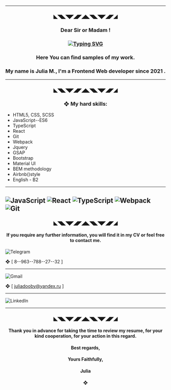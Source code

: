

---
<h3 align="center">◣◥◣◥◤◢◤◢◣◥◣◥◤◢◤◢</h3> 

**<h3 align="center">Dear Sir or Madam !</h3>**
<h3 align="center"><a href="https://git.io/typing-svg"><img src="https://readme-typing-svg.herokuapp.com?font=Fira+Code&size=18&duration=4500&pause=1005&color=22EBF7&center=true&vCenter=true&multiline=true&width=474&lines=Nice+to+meet+you+on+my+Github+page+!" alt="Typing SVG" /></a></h3> 
 <h3 align="center">Here You can find samples of my work.<a href="https://daniilshat.ru/" target="_blank"></a></h3>  
<!-- <img src="https://github.com/blackcater/blackcater/raw/main/images/Hi.gif" height="32"/></h2> -->

<h3 align="center">My name is Julia M., I'm a Frontend Web developer since 2021 .</h3>

<!-- ### Dear Sir or Madam !,
### Nice to meet you on my Github page, here You can find samples of my work.  
### My name is Julia M., I'm a Frontend Web developer since 2021 . -->

---
<h3 align="center">◣◥◣◥◤◢◤◢◣◥◣◥◤◢◤◢</h3> 

<!--  #### ◉ My hard skills:   --><h3 align="center">❖ My hard skills:</h3> 

* HTML5, CSS, SCSS
* JavaScript--ES6
* TypeScript
* React
* Git
* Webpack
* Jquery
* GSAP
* Bootstrap
* Material UI
* BEM methodology
* Airbnb()style
* English - B2
---
![JavaScript](https://img.shields.io/badge/javascript-%23323330.svg?style=for-the-badge&logo=javascript&logoColor=%23F7DF1E)
![React](https://img.shields.io/badge/react-%2320232a.svg?style=for-the-badge&logo=react&logoColor=%2361DAFB)
![TypeScript](https://img.shields.io/badge/typescript-%23007ACC.svg?style=for-the-badge&logo=typescript&logoColor=white)
![Webpack](https://img.shields.io/badge/webpack-%238DD6F9.svg?style=for-the-badge&logo=webpack&logoColor=black)
![Git](https://img.shields.io/badge/git-%23F05033.svg?style=for-the-badge&logo=git&logoColor=white)
---
<h3 align="center">◣◥◣◥◤◢◤◢◣◥◣◥◤◢◤◢</h3> 

<h4 align="center">If you require any further information, you will find it in my CV or feel free to contact me.</h4> 

![Telegram](https://img.shields.io/badge/Telegram-2CA5E0?style=for-the-badge&logo=telegram&logoColor=white)

❖ [ 8--963--788--27--32 ]

---
![Gmail](https://img.shields.io/badge/Gmail-D14836?style=for-the-badge&logo=gmail&logoColor=white)

❖ [ juliadooby@yandex.ru ]

---
![LinkedIn](https://img.shields.io/badge/linkedin-%230077B5.svg?style=for-the-badge&logo=linkedin&logoColor=white)


---
<h3 align="center">◣◥◣◥◤◢◤◢◣◥◣◥◤◢◤◢</h3> 

 <h4 align="center">Thank you in advance for taking the time to review my resume, for your kind cooperation, for your action in this regard.</h4> 

 <h4 align="center">Best regards,</h4> 
 <h4 align="center">Yours Faithfully,</h4> 
 <h4 align="center">Julia</h4> 
  <h4 align="center">❖</h4> 
  
